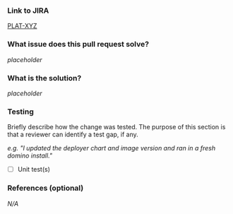 ### Link to JIRA

[PLAT-XYZ](https://dominodatalab.atlassian.net/browse/PLAT-XYZ)


### What issue does this pull request solve?

_placeholder_


### What is the solution?

_placeholder_


### Testing
Briefly describe how the change was tested. The purpose of this section is that a reviewer can identify a test gap, if any.

_e.g. "I updated the deployer chart and image version and ran in a fresh domino install."_

- [ ] Unit test(s)


### References (optional)

_N/A_



